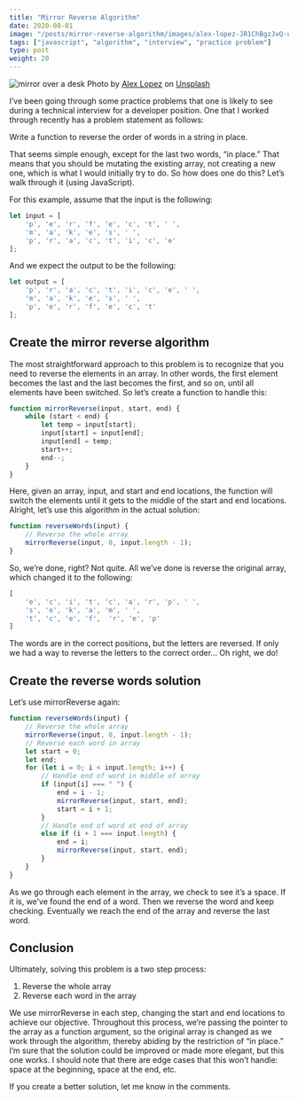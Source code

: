 ```yaml
---
title: "Mirror Reverse Algorithm"
date: 2020-08-01
image: "/posts/mirror-reverse-algorithm/images/alex-lopez-JR1ChBgzJvQ-unsplash.jpg"
tags: ["javascript", "algorithm", "interview", "practice problem"]
type: post
weight: 20
---
```


![mirror over a desk](/posts/mirror-reverse-algorithm/images/alex-lopez-JR1ChBgzJvQ-unsplash.jpg)
Photo by [Alex Lopez](https://unsplash.com/@alex_lopez00) on [Unsplash](https://unsplash.com/?utm_source=medium&utm_medium=referral)

I’ve been going through some practice problems that one is likely to see during a technical interview for a developer position. One that I worked through recently has a problem statement as follows:

Write a function to reverse the order of words in a string in place.

That seems simple enough, except for the last two words, “in place.” That means that you should be mutating the existing array, not creating a new one, which is what I would initially try to do. So how does one do this? Let’s walk through it (using JavaScript).

For this example, assume that the input is the following:
```js
let input = [
    'p', 'e', 'r', 'f', 'e', 'c', 't', ' ',
    'm', 'a', 'k', 'e', 's', ' ',
    'p', 'r', 'a', 'c', 't', 'i', 'c', 'e'
];
```

And we expect the output to be the following:
```js
let output = [
    'p', 'r', 'a', 'c', 't', 'i', 'c', 'e', ' ',
    'm', 'a', 'k', 'e', 's', ' ',
    'p', 'e', 'r', 'f', 'e', 'c', 't'
];
```

## Create the mirror reverse algorithm

The most straightforward approach to this problem is to recognize that you need to reverse the elements in an array. In other words, the first element becomes the last and the last becomes the first, and so on, until all elements have been switched. So let’s create a function to handle this:
```js
function mirrorReverse(input, start, end) {
    while (start < end) {
        let temp = input[start];
        input[start] = input[end];
        input[end] = temp;
        start++;
        end--;
    }
}
```

Here, given an array, input, and start and end locations, the function will switch the elements until it gets to the middle of the start and end locations. Alright, let’s use this algorithm in the actual solution:
```js
function reverseWords(input) {
    // Reverse the whole array
    mirrorReverse(input, 0, input.length - 1);
}
```

So, we’re done, right? Not quite. All we’ve done is reverse the original array, which changed it to the following:
```js
[
    'e', 'c', 'i', 't', 'c', 'a', 'r', 'p', ' ',
    's', 'e', 'k', 'a', 'm', ' ',
    't', 'c', 'e', 'f',  'r', 'e', 'p'
]
```

The words are in the correct positions, but the letters are reversed. If only we had a way to reverse the letters to the correct order… Oh right, we do!

## Create the reverse words solution

Let’s use mirrorReverse again:
```js
function reverseWords(input) {
    // Reverse the whole array
    mirrorReverse(input, 0, input.length - 1);
    // Reverse each word in array
    let start = 0;
    let end;
    for (let i = 0; i < input.length; i++) {
        // Handle end of word in middle of array
        if (input[i] === " ") {
            end = i - 1;
            mirrorReverse(input, start, end);
            start = i + 1;
        }
        // Handle end of word at end of array
        else if (i + 1 === input.length) {
            end = i;
            mirrorReverse(input, start, end);
        }
    }
}
```

As we go through each element in the array, we check to see it’s a space. If it is, we’ve found the end of a word. Then we reverse the word and keep checking. Eventually we reach the end of the array and reverse the last word.

## Conclusion

Ultimately, solving this problem is a two step process:
1. Reverse the whole array
1. Reverse each word in the array

We use mirrorReverse in each step, changing the start and end locations to achieve our objective. Throughout this process, we’re passing the pointer to the array as a function argument, so the original array is changed as we work through the algorithm, thereby abiding by the restriction of “in place.” I’m sure that the solution could be improved or made more elegant, but this one works. I should note that there are edge cases that this won’t handle: space at the beginning, space at the end, etc.

If you create a better solution, let me know in the comments.